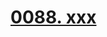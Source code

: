# [0088. xxx](https://github.com/tnotesjs/TNotes.react/tree/main/notes/0088.%20xxx)

<!-- region:toc -->



<!-- endregion:toc -->
